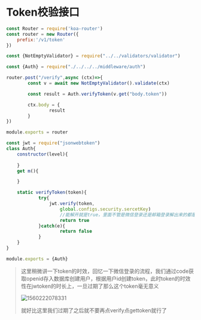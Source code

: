 # Token校验接口

```js
const Router = require('koa-router')
const router = new Router({
    prefix:'/v1/token'
})

const {NotEmptyValidator} = require("../../validators/validator")

const {Auth} = require("./../../../middleware/auth")

router.post("/verify",async (ctx)=>{
        const v = await new NotEmptyValidator().validate(ctx)

        const result = Auth.verifyToken(v.get("body.token"))

        ctx.body = {
                result
        }
})

module.exports = router
```

```js
const jwt = require("jsonwebtoken")
class Auth{
    constructor(level){
        
    }
    get m(){

    }

    static verifyToken(token){
            try{
                jwt.verify(token,
                    global.configs.security.sercetKey)
                	//能解开就是true，里面不管是微信登录还是邮箱登录解出来的都是id和用户权限。
                    return true
            }catch(e){
                    return false 
            }
    }
}

module.exports = {Auth}
```

> 这里稍微讲一下token的时效，回忆一下微信登录的流程，我们通过code获取openid存入数据库创建用户，根据用户id创建token，此时token的时效性在jwtoken的时长上，一旦过期了那么这个token毫无意义
>
> ![1560222078331](C:\Users\Administrator\AppData\Roaming\Typora\typora-user-images\1560222078331.png)
>
> 就好比这里我们过期了之后就不要再点verify点gettoken就行了